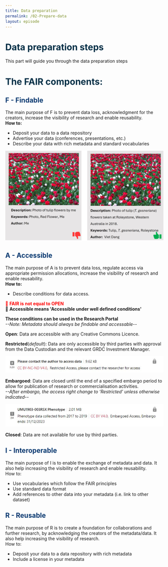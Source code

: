 ```yaml
---
title: Data preparation
permalink: /02-Prepare-data
layout: episode
---
```

#  <span style="color:#023047"> Data preparation steps </span>
This part will guide you through the data preparation steps

# <span style="color:#023047"> The FAIR components: </span>

## <span style="color:#063970"> **F - Findable** </span>
The main purpose of F is to prevent data loss, acknowledgment for the creators, increase the visibility of research and enable reusability.  
**How to:**
* Deposit your data to a data repository
* Advertise your data (conferences, presentations, etc.)
* Describe your data with rich metadata and standard vocabularies

<img src="images/fair/example_1.JPG" alt="hi" width="500" class="inline"/>

## <span style="color:#063970"> **A - Accessible** </span>
The main purpose of A is to prevent data loss, regulate access via appropriate permission allocations, increase the visibility of research and enable reusability.  
**How to:**
* Describe conditions for data access.

<span style="color:red"> :bookmark_tabs: **FAIR is not equal to OPEN** </span>  
:bookmark_tabs: **Accessible means 'Accessible under well defined conditions'**

**These conditions can be used in the Research Portal**    
*--Note: Metadata should always be findable and accessable--*   

**Open**: Data are accessible with any Creative Commons Licence.  

**Restricted**(*default*): Data are only accessible by third parties with approval from the Data Custodian and the relevant GRDC Investment Manager.  

<img src="images/fair/example_2.JPG" alt="hi" width="500" class="inline"/>  

**Embargoed**: Data are closed until the end of a specified embargo period to allow for publication of research or commercialisation activities.  
*--After embargo, the access right change to ‘Restricted’ unless otherwise indicated--*  

<img src="images/fair/example_3.JPG" alt="hi" width="500" class="inline"/>  

**Closed**: Data are not available for use by third parties.  

## <span style="color:#063970"> **I - Interoperable** </span>
The main purpose of I is to enable the exchange of metadata and data. It also help increasing the visibility of research and enable reusability.  
How to:  
* Use vocabularies which follow the FAIR principles
* Use standard data format
* Add references to other data into your metadata (i.e. link to other dataset)

## <span style="color:#063970"> **R - Reusable** </span>
The main purpose of R is to create a foundation for collaborations and further research, by acknowledging the creators of the metadata/data. It also help increasing the visibility of research.  
How to:  
* Deposit your data to a data repository with rich metadata
* Include a license in your metadata
